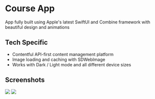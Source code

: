 # Course App

App fully built using Apple's latest SwiftUI and Combine framework with beautiful design and animations

## Tech Specific

* Contentful API-first content management platform
* Image loading and caching with SDWebImage
* Works with Dark / Light mode and all different device sizes

## Screenshots

<p float="left">
<img src="//https://github.com/mariadev/CourseApp/blob/main/ScreenShots/example1.gif">
<img src="//https://github.com/mariadev/CourseApp/blob/main/ScreenShots/example2.gif">
</p>
